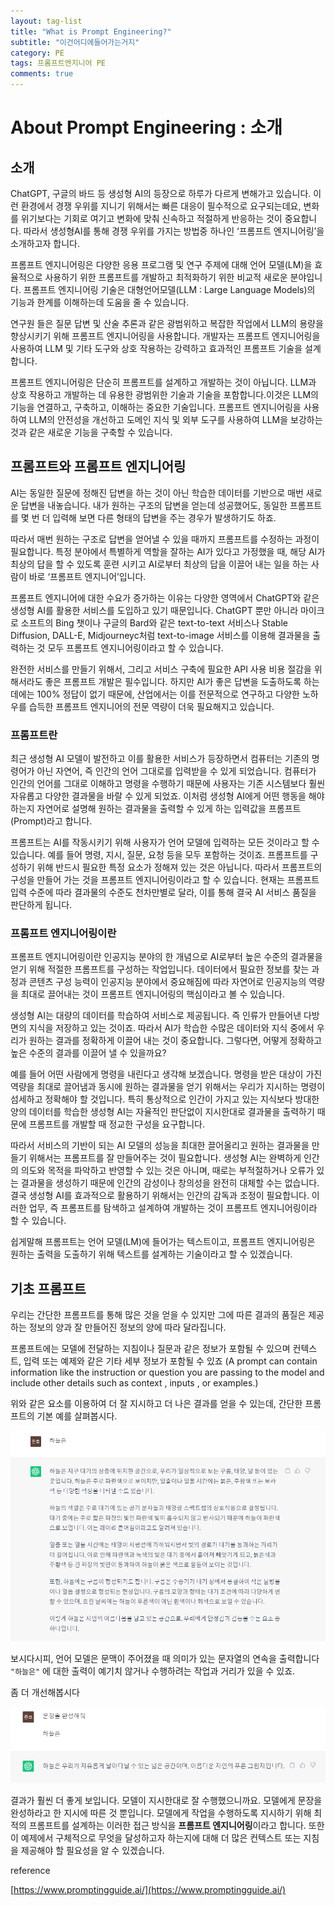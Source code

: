```yaml
---
layout: tag-list
title: "What is Prompt Engineering?"
subtitle: "이건어디에들어가는거지"
category: PE
tags: 프롬프트엔지니어 PE
comments: true
---
```





# About Prompt Engineering : 소개

## 소개
ChatGPT, 구글의 바드 등 생성형 AI의 등장으로 하루가 다르게 변해가고 있습니다. 이런 환경에서 경쟁 우위를 지니기 위해서는 빠른 대응이 필수적으로 요구되는데요, 변화를 위기보다는 기회로 여기고 변화에 맞춰 신속하고 적절하게 반응하는 것이 중요합니다. 따라서 생성형AI를 통해 경쟁 우위를 가지는 방법중 하나인 ‘프롬프트 엔지니어링’을 소개하고자 합니다.

프롬프트 엔지니어링은 다양한 응용 프로그램 및 연구 주제에 대해 언어 모델(LM)을 효율적으로 사용하기 위한 프롬프트를 개발하고 최적화하기 위한 비교적 새로운 분야입니다. 프롬프트 엔지니어링 기술은 대형언어모델(LLM : Large Language Models)의 기능과 한계를 이해하는데 도움을 줄 수 있습니다.

연구원 들은 질문 답변 및 산술 추론과 같은 광범위하고 복잡한 작업에서 LLM의 용량을 향상시키기 위해 프롬프트 엔지니어링을 사용합니다. 개발자는 프롬프트 엔지니어링을 사용하여 LLM 및 기타 도구와 상호 작용하는 강력하고 효과적인 프롬프트 기술을 설계합니다.

프롬프트 엔지니어링은 단순히 프롬프트를 설계하고 개발하는 것이 아닙니다. LLM과 상호 작용하고 개발하는 데 유용한 광범위한 기술과 기술을 포함합니다.이것은 LLM의 기능을 연결하고, 구축하고, 이해하는 중요한 기술입니다. 프롬프트 엔지니어링을 사용하여 LLM의 안전성을 개선하고 도메인 지식 및 외부 도구를 사용하여 LLM을 보강하는 것과 같은 새로운 기능을 구축할 수 있습니다.

## 프롬프트와 프롬프트 엔지니어링

AI는 동일한 질문에 정해진 답변을 하는 것이 아닌 학습한 데이터를 기반으로 매번 새로운 답변을 내놓습니다. 내가 원하는 구조의 답변을 얻는데 성공했어도, 동일한 프롬프트를 몇 번 더 입력해 보면 다른 형태의 답변을 주는 경우가 발생하기도 하죠.

따라서 매번 원하는 구조로 답변을 얻어낼 수 있을 때까지 프롬프트를 수정하는 과정이 필요합니다. 특정 분야에서 특별하게 역할을 잘하는 AI가 있다고 가정했을 때, 해당 AI가 최상의 답을 할 수 있도록 훈련 시키고 AI로부터 최상의 답을 이끌어 내는 일을 하는 사람이 바로 ‘프롬프트 엔지니어’입니다.

프롬프트 엔지니어에 대한 수요가 증가하는 이유는 다양한 영역에서 ChatGPT와 같은 생성형 AI를 활용한 서비스를 도입하고 있기 때문입니다. ChatGPT 뿐만 아니라 마이크로 소프트의 Bing 챗이나 구글의 Bard와 같은 text-to-text 서비스나 Stable Diffusion, DALL-E, Midjourneyc처럼 text-to-image 서비스를 이용해 결과물을 출력하는 것 모두 프롬프트 엔지니어링이라고 할 수 있습니다.

완전한 서비스를 만들기 위해서, 그리고 서비스 구축에 필요한 API 사용 비용 절감을 위해서라도 좋은 프롬프트 개발은 필수입니다. 하지만 AI가 좋은 답변을 도출하도록 하는 데에는 100% 정답이 없기 때문에, 산업에서는 이를 전문적으로 연구하고 다양한 노하우를 습득한 프롬프트 엔지니어의 전문 역량이 더욱 필요해지고 있습니다.

### 프롬프트란

최근 생성형 AI 모델이 발전하고 이를 활용한 서비스가 등장하면서 컴퓨터는 기존의 명령어가 아닌 자연어, 즉 인간의 언어 그대로를 입력받을 수 있게 되었습니다. 컴퓨터가 인간의 언어를 그대로 이해하고 명령을 수행하기 때문에 사용자는 기존 시스템보다 훨씬 자유롭고 다양한 결과물을 바랄 수 있게 되었죠. 이처럼 생성형 AI에게 어떤 행동을 해야 하는지 자연어로 설명해 원하는 결과물을 출력할 수 있게 하는 입력값을 프롬프트(Prompt)라고 합니다.

프롬프트는 AI를 작동시키기 위해 사용자가 언어 모델에 입력하는 모든 것이라고 할 수 있습니다. 예를 들어 명령, 지시, 질문, 요청 등을 모두 포함하는 것이죠. 프롬프트를 구성하기 위해 반드시 필요한 특정 요소가 정해져 있는 것은 아닙니다. 따라서 프롬프트의 구성을 만들어 가는 것을 프롬프트 엔지니어링이라고 할 수 있습니다. 현재는 프롬프트 입력 수준에 따라 결과물의 수준도 천차만별로 달라, 이를 통해 결국 AI 서비스 품질을 판단하게 됩니다.

### 프롬프트 엔지니어링이란

프롬프트 엔지니어링이란 인공지능 분야의 한 개념으로 AI로부터 높은 수준의 결과물을 얻기 위해 적절한 프롬프트를 구성하는 작업입니다. 데이터에서 필요한 정보를 찾는 과정과 콘텐츠 구성 능력이 인공지능 분야에서 중요해짐에 따라 자연어로 인공지능의 역량을 최대로 끌어내는 것이 프롬프트 엔지니어링의 핵심이라고 볼 수 있습니다.

생성형 AI는 대량의 데이터를 학습하여 서비스로 제공됩니다. 즉 인류가 만들어낸 다방면의 지식을 저장하고 있는 것이죠. 따라서 AI가 학습한 수많은 데이터와 지식 중에서 우리가 원하는 결과를 정확하게 이끌어 내는 것이 중요합니다. 그렇다면, 어떻게 정확하고 높은 수준의 결과를 이끌어 낼 수 있을까요?

예를 들어 어떤 사람에게 명령을 내린다고 생각해 보겠습니다. 명령을 받은 대상이 가진 역량을 최대로 끌어냄과 동시에 원하는 결과물을 얻기 위해서는 우리가 지시하는 명령이 섬세하고 정확해야 할 것입니다. 특히 통상적으로 인간이 가지고 있는 지식보다 방대한 양의 데이터를 학습한 생성형 AI는 자율적인 판단없이 지시한대로 결과물을 출력하기 때문에 프롬프트를 개발할 때 정교한 구성을 요구합니다.

따라서 서비스의 기반이 되는 AI 모델의 성능을 최대한 끌어올리고 원하는 결과물을 만들기 위해서는 프롬프트를 잘 만들어주는 것이 필요합니다. 생성형 AI는 완벽하게 인간의 의도와 목적을 파악하고 반영할 수 있는 것은 아니며, 때로는 부적절하거나 오류가 있는 결과물을 생성하기 때문에 인간의 감성이나 창의성을 완전히 대체할 수는 없습니다. 결국 생성형 AI를 효과적으로 활용하기 위해서는 인간의 감독과 조정이 필요합니다. 이러한 업무, 즉 프롬프트를 탐색하고 설계하여 개발하는 것이 프롬프트 엔지니어링이라 할 수 있습니다.

쉽게말해 프롬프트는 언어 모델(LM)에 들어가는 텍스트이고, 프롬프트 엔지니어링은 원하는 출력을 도출하기 위해 텍스트를 설계하는 기술이라고 할 수 있겠습니다.

## 기초 프롬프트

우리는 간단한 프롬프트를 통해 많은 것을 얻을 수 있지만 그에 따른 결과의 품질은 제공하는 정보의 양과 잘 만들어진 정보의 양에 따라 달라집니다.

프롬프트에는 모델에 전달하는 지침이나 질문과 같은 정보가 포함될 수 있으며 컨텍스트, 입력 또는 예제와 같은 기타 세부 정보가 포함될 수 있죠 (A prompt can contain information like the instruction or question you are passing to the model and include other details such as context , inputs , or examples.)

위와 같은 요소를 이용하여 더 잘 지시하고 더 나은 결과를 얻을 수 있는데, 간단한 프롬프트의 기본 예를 살펴봅시다.

![Untitled](/assets/img/About%20Prompt%20Engineering/Untitled.png)

보시다시피, 언어 모델은 문맥이 주어졌을 때 의미가 있는 문자열의 연속을 출력합니다 `"하늘은"` 에 대한 출력이 예기치 않거나 수행하려는 작업과 거리가 있을 수 있죠.

좀 더 개선해봅시다

![Untitled](/assets/img/About%20Prompt%20Engineering/Untitled%201.png)

결과가 훨씬 더 좋게 보입니다.
모델이 지시한대로 잘 수행했으니까요. 모델에게 문장을 완성하라고 한 지시에 따른 것 뿐입니다.
모델에게 작업을 수행하도록 지시하기 위해 최적의 프롬프트를 설계하는 이러한 접근 방식을 **프롬프트 엔지니어링**이라고 합니다.
또한 이 예제에서 구체적으로 무엇을 달성하고자 하는지에 대해 더 많은 컨텍스트 또는 지침을 제공해야 할 필요성을 알 수 있겠습니다.




reference


[https://www.promptingguide.ai/](https://www.promptingguide.ai/)